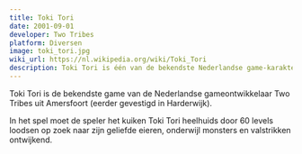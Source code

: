 ```yaml
---
title: Toki Tori
date: 2001-09-01
developer: Two Tribes
platform: Diversen
image: toki_tori.jpg
wiki_url: https://nl.wikipedia.org/wiki/Toki_Tori
description: Toki Tori is één van de bekendste Nederlandse game-karakters en is één van de populairste games van Two Tribes. De game is op maar liefst 11 platforms uitgebracht.
---
```


Toki Tori is de bekendste game van de Nederlandse gameontwikkelaar Two Tribes uit Amersfoort (eerder gevestigd in Harderwijk).

In het spel moet de speler het kuiken Toki Tori heelhuids door 60 levels loodsen op zoek naar zijn geliefde eieren, onderwijl monsters en valstrikken ontwijkend.